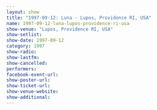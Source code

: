 ```yaml
---
layout: show
title: "1997-09-12: Luna - Lupos, Providence RI, USA"
name: 1997-09-12-luna-lupos-providence-ri-usa
show-venue: "Lupos, Providence RI, USA"
show-setlist: 
show-date: 1997-09-12
category: 1997
show-radio: 
show-lastfm: 
show-cancelled: 
performers: 
facebook-event-url: 
show-poster-url: 
show-ticket-url: 
show-venue-website: 
show-additional: 
---
```


